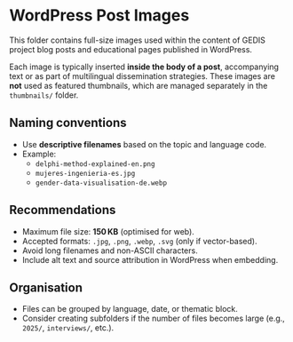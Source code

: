 # WordPress Post Images

This folder contains full-size images used within the content of GEDIS project blog posts and educational pages published in WordPress.

Each image is typically inserted **inside the body of a post**, accompanying text or as part of multilingual dissemination strategies. These images are **not** used as featured thumbnails, which are managed separately in the `thumbnails/` folder.

## Naming conventions

- Use **descriptive filenames** based on the topic and language code.
- Example:  
  - `delphi-method-explained-en.png`  
  - `mujeres-ingenieria-es.jpg`  
  - `gender-data-visualisation-de.webp`

## Recommendations

- Maximum file size: **150 KB** (optimised for web).
- Accepted formats: `.jpg`, `.png`, `.webp`, `.svg` (only if vector-based).
- Avoid long filenames and non-ASCII characters.
- Include alt text and source attribution in WordPress when embedding.

## Organisation

- Files can be grouped by language, date, or thematic block.
- Consider creating subfolders if the number of files becomes large (e.g., `2025/`, `interviews/`, etc.).

